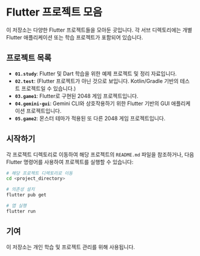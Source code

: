 # Flutter 프로젝트 모음

이 저장소는 다양한 Flutter 프로젝트들을 모아둔 곳입니다. 각 서브 디렉토리에는 개별 Flutter 애플리케이션 또는 학습 프로젝트가 포함되어 있습니다.

## 프로젝트 목록

- **`01.study`**: Flutter 및 Dart 학습을 위한 예제 프로젝트 및 정리 자료입니다.
- **`02.test`**: (Flutter 프로젝트가 아닌 것으로 보입니다. Kotlin/Gradle 기반의 테스트 프로젝트일 수 있습니다.)
- **`03.game1`**: Flutter로 구현된 2048 게임 프로젝트입니다.
- **`04.gemini-gui`**: Gemini CLI와 상호작용하기 위한 Flutter 기반의 GUI 애플리케이션 프로젝트입니다.
- **`05.game2`**: 몬스터 테마가 적용된 또 다른 2048 게임 프로젝트입니다.

## 시작하기

각 프로젝트 디렉토리로 이동하여 해당 프로젝트의 `README.md` 파일을 참조하거나, 다음 Flutter 명령어를 사용하여 프로젝트를 실행할 수 있습니다:

```bash
# 해당 프로젝트 디렉토리로 이동
cd <project_directory>

# 의존성 설치
flutter pub get

# 앱 실행
flutter run
```

## 기여

이 저장소는 개인 학습 및 프로젝트 관리를 위해 사용됩니다.
